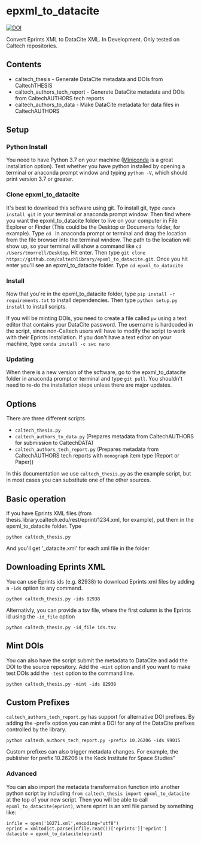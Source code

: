 # epxml_to_datacite

[![DOI](https://data.caltech.edu/badge/129455716.svg)](https://data.caltech.edu/badge/latestdoi/129455716)

Convert Eprints XML to DataCite XML.  In Development.  Only tested on Caltech
repositories.

## Contents

- caltech_thesis - Generate DataCite metadata and DOIs from CaltechTHESIS
- caltech_authors_tech_report - Generate DataCite metadata and DOIs from
  CaltechAUTHORS tech reports
- caltech_authors_to_data - Make DataCite metadata for data files in
  CaltechAUTHORS

## Setup

### Python Install

You need to have Python 3.7 on your machine
([Miniconda](https://docs.conda.io/en/latest/miniconda.html) is a great
installation option).  Test whether you have python installed by opening a terminal or
anaconda prompt window and typing `python -V`, which should print version 3.7
or greater. 

### Clone epxml_to_datacite

It's best to download this software using git.  To install git, type
`conda install git` in your terminal or anaconda prompt window.  Then find where you
want the epxml_to_datacite folder to live on your computer in File Explorer or Finder
(This could be the Desktop or Documents folder, for example).  Type `cd ` 
in anaconda prompt or terminal and drag the location from the file browser into
the terminal window.  The path to the location
will show up, so your terminal will show a command like 
`cd /Users/tmorrell/Desktop`.  Hit enter.  Then type 
`git clone https://github.com/caltechlibrary/epxml_to_datacite.git`. Once you
hit enter you'll see an epxml_to_datacite folder.  Type `cd epxml_to_datacite`

### Install

Now that you're in the epxml_to_datacite folder, type `pip install -r requirements.txt`
to install dependencies.  Then type `python setup.py install` to install
scripts.  

If you will be minting DOIs, you need to create a file called `pw` using a text
editor that contains your DataCite password.  The username is hardcoded in the
script, since non-Caltech users will have to modify the script to work with
their Eprints installation. If you don't have a text editor on your machine, type
`conda install -c swc nano`

### Updating

When there is a new version of the software, go to the epxml_to_datacite
folder in anaconda prompt or terminal and type `git pull`.  You shouldn't need to re-do
the installation steps unless there are major updates.

## Options

There are three different scripts

- `caltech_thesis.py`
- `caltech_authors_to_data.py` (Prepares metadata from CaltechAUTHORS for submission to CaltechDATA)
- `caltech_authors_tech_report.py` (Prepares metadata from CaltechAUTHORS tech reports  with `monograph` item type (Report or Paper))

In this documentation we use `caltech_thesis.py` as the example script, but in most cases you can substitute one of the other sources.

## Basic operation

If you have Eprints XML files (from thesis.library.caltech.edu/rest/eprint/1234.xml, for example), put them in the epxml_to_datacite folder.  Type

`python caltech_thesis.py`

And you'll get '\_datacite.xml' for each xml file in the folder

## Downloading Eprints XML

You can use Eprints ids (e.g. 82938) to download Eprints xml files by adding a
`-ids` option to any command.

`python caltech_thesis.py -ids 82938`

Alternativly, you can provide a tsv file, where the first column is the Eprints
id using the `-id_file` option

`python caltech_thesis.py -id_file ids.tsv`

## Mint DOIs

You can also have the script submit the metadata to DataCite and add the DOI to the source repository. Add the `-mint`
option and if you want to make test DOIs add the `-test` option to the command line.  

`python caltech_thesis.py -mint -ids 82938`

## Custom Prefixes

`caltech_authors_tech_report.py` has support for alternative DOI prefixes. By
adding the -prefix option you can mint a DOI for any of the DataCite prefixes
controlled by the library.

`python caltech_authors_tech_report.py -prefix 10.26206 -ids 99015`

Custom prefixes can also trigger metadata changes.  For example, the publisher
for prefix 10.26206 is the Keck Institute for Space Studies"

### Advanced

You can also import the metadata transformation function into another python
script by including `from caltech_thesis import epxml_to_datacite` at the top of your new script.
Then you will be able to call `epxml_to_datacite(eprint)`, where eprint is an
xml file parsed by something like:

```
infile = open('10271.xml',encoding="utf8")
eprint = xmltodict.parse(infile.read())['eprints']['eprint']
datacite = epxml_to_datacite(eprint)
```
